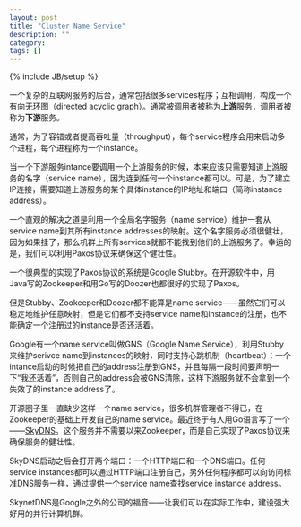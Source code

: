```yaml
---
layout: post
title: "Cluster Name Service"
description: ""
category: 
tags: []
---
```

{% include JB/setup %}


一个复杂的互联网服务的后台，通常包括很多services程序；互相调用，构成一个有向无环图（directed acyclic graph）。通常被调用者被称为**上游**服务，调用者被称为**下游**服务。

通常，为了容错或者提高吞吐量（throughput），每个service程序会用来启动多个进程，每个进程称为一个instance。

当一个下游服务intance要调用一个上游服务的时候，本来应该只需要知道上游服务的名字（service name），因为连到任何一个instance都可以。可是，为了建立IP连接，需要知道上游服务的某个具体instance的IP地址和端口（简称instance address）。

一个直观的解决之道是利用一个全局名字服务（name service）维护一套从service name到其所有instance addresses的映射。这个名字服务必须很健壮，因为如果挂了，那么机群上所有services就都不能找到他们的上游服务了。幸运的是，我们可以利用Paxos协议来确保这个健壮性。

一个很典型的实现了Paxos协议的系统是Google Stubby。在开源软件中，用Java写的Zookeeper和用Go写的Doozer也都很好的实现了Paxos。

但是Stubby、Zookeeper和Doozer都不能算是name service——虽然它们可以稳定地维护任意映射，但是它们都不支持service name和instance的注册，也不能确定一个注册过的instance是否还活着。

Google有一个name service叫做GNS（Google Name Service），利用Stubby来维护serivce name到instances的映射，同时支持心跳机制（heartbeat）：一个intance启动的时候把自己的address注册到GNS，并且每隔一段时间要声明一下“我还活着”，否则自己的address会被GNS清除，这样下游服务就不会拿到一个失效了的instance address了。

开源圈子里一直缺少这样一个name service，很多机群管理者不得已，在Zookeeper的基础上开发自己的name service。最近终于有人用Go语言写了一个——[SkyDNS](https://github.com/skynetservices/skydns)。这个服务并不需要以来Zookeeper，而是自己实现了Paxos协议来确保服务的健壮性。

SkyDNS启动之后会打开两个端口：一个HTTP端口和一个DNS端口。任何service instances都可以通过HTTP端口注册自己，另外任何程序都可以向访问标准DNS服务一样，通过提供一个service name查找service instance address。

SkynetDNS是Google之外的公司的福音——让我们可以在实际工作中，建设强大好用的并行计算机群。